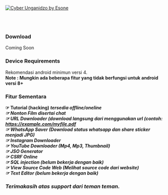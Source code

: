 <p> <a href="#"><img title="Cyber Unganidzo by Esone" src="https://raw.githubusercontent.com/RepSadewa/picture/main/logo.png"> </a> </p>
<br>
<br>

### Download
Coming Soon

### Device Requirements
Rekomendasi android minimun versi 4.
<br>
<b>Note :<b> Mungkin ada beberapa fitur yang tidak berfungsi untuk android versi 8+
<br>

### Fitur Sementara
☞ Tutorial (hacking) <i>tersedia offline/oneline<i><br>
☞ Nonton Film <i>disertai chat<i><br>
☞ URL Downloader (download langsung dari menggunakan url (contoh: https://example.com/myfile.pdf<br>
☞ WhatsApp Saver (Download status whatsapp dan share sticker menjadi JPG)<br>
☞ Instagram Downloader<br>
☞ YouTube Downloader (Mp4, Mp3, Thumbnail)<br>
☞ JSO Generator<br>
☞ CSRF Online<br>
☞ SQL injection (belum bekerja dengan baik)<br>
☞ View Source Code Web (Melihat source code dari website)<br>
☞ Text Editor (belum bekerja dengan baik)<br>

### Terimakasih atas support dari teman teman.
